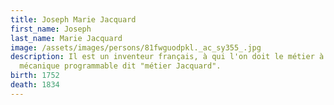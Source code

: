 ```yaml
---
title: Joseph Marie Jacquard
first_name: Joseph
last_name: Marie Jacquard
image: /assets/images/persons/81fwguodpkl._ac_sy355_.jpg
description: Il est un inventeur français, à qui l'on doit le métier à tisser
  mécanique programmable dit "métier Jacquard".
birth: 1752
death: 1834
---
```


